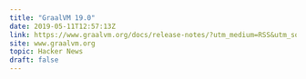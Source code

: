 ```yaml
---
title: "GraalVM 19.0"
date: 2019-05-11T12:57:13Z
link: https://www.graalvm.org/docs/release-notes/?utm_medium=RSS&utm_source=hune#1900
site: www.graalvm.org
topic: Hacker News
draft: false
---
```

